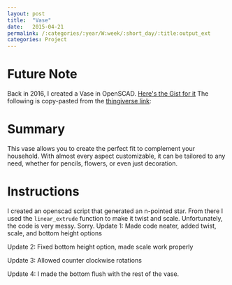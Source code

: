 ```yaml
---
layout: post
title:  "Vase"
date:   2015-04-21
permalink: /:categories/:year/W:week/:short_day/:title:output_ext
categories: Project
---
```

# Future Note
Back in 2016, I created a Vase in OpenSCAD. 
[Here's the Gist for it](https://gist.github.com/Neil-Penning/09ac448332e3e727fee22d5156f76280)
The following is copy-pasted from the [thingiverse link](https://www.thingiverse.com/thing:784764):

# Summary
This vase allows you to create the perfect fit to complement your household.
With almost every aspect customizable, it can be tailored to any need, whether for pencils, flowers, or even just decoration.
# Instructions
I created an openscad script that generated an n-pointed star. From there I used the `linear_extrude` function to make it twist and scale.
Unfortunately, the code is very messy. Sorry.
Update 1: Made code neater, added twist, scale, and bottom height options

Update 2: Fixed bottom height option, made scale work properly

Update 3: Allowed counter clockwise rotations

Update 4: I made the bottom flush with the rest of the vase.


